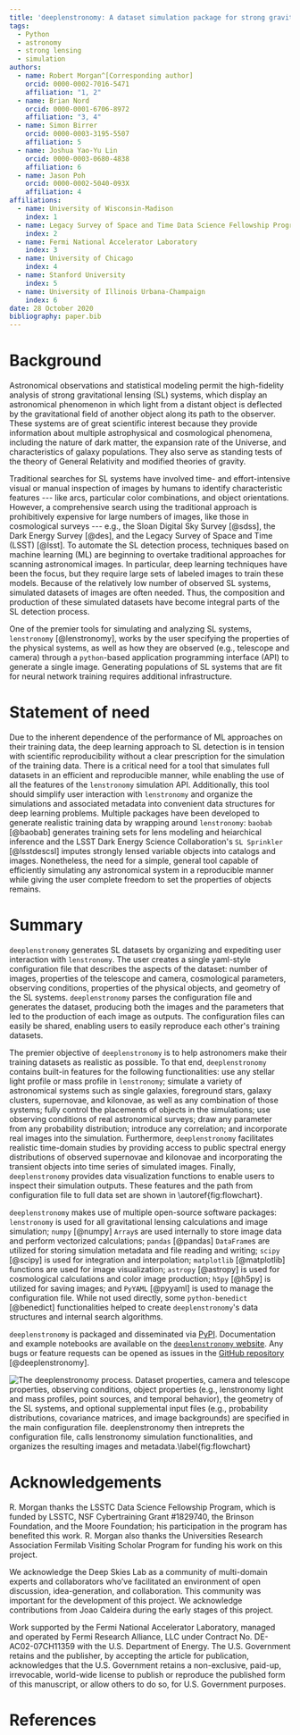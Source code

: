```yaml
---
title: 'deeplenstronomy: A dataset simulation package for strong gravitational lensing'
tags:
  - Python
  - astronomy
  - strong lensing
  - simulation
authors:
  - name: Robert Morgan^[Corresponding author]
    orcid: 0000-0002-7016-5471
    affiliation: "1, 2" 
  - name: Brian Nord
    orcid: 0000-0001-6706-8972
    affiliation: "3, 4"
  - name: Simon Birrer
    orcid: 0000-0003-3195-5507
    affiliation: 5
  - name: Joshua Yao-Yu Lin
    orcid: 0000-0003-0680-4838
    affiliation: 6
  - name: Jason Poh
    orcid: 0000-0002-5040-093X
    affiliation: 4
affiliations:
  - name: University of Wisconsin-Madison
    index: 1
  - name: Legacy Survey of Space and Time Data Science Fellowship Program
    index: 2
  - name: Fermi National Accelerator Laboratory
    index: 3
  - name: University of Chicago
    index: 4
  - name: Stanford University
    index: 5
  - name: University of Illinois Urbana-Champaign
    index: 6
date: 28 October 2020
bibliography: paper.bib
---
```


# Background

Astronomical observations and statistical modeling permit the high-fidelity analysis of strong gravitational lensing (SL) systems, which display an astronomical phenomenon in which light from a distant object is deflected by the gravitational field of another object along its path to the observer.
These systems are of great scientific interest because they provide information about multiple astrophysical and cosmological phenomena, including the nature of dark matter, the expansion rate of the Universe, and characteristics of galaxy populations. 
They also serve as standing tests of the theory of General Relativity and modified theories of gravity. 

Traditional searches for SL systems have involved time- and effort-intensive visual or manual inspection of images by humans to identify characteristic features --- like arcs, particular color combinations, and  object orientations. 
However, a comprehensive search using the traditional approach is prohibitively expensive for large numbers of images, like those in cosmological surveys --- e.g., the Sloan Digital Sky Survey [@sdss], the Dark Energy Survey [@des], and the Legacy Survey of Space and Time (LSST) [@lsst]. 
To automate the SL detection process, techniques based on machine learning (ML) are beginning to overtake traditional approaches for scanning  astronomical images. 
In particular, deep learning techniques have been the focus, but they require large sets of labeled images to train these models. 
Because of the relatively low number of observed SL systems, simulated datasets of images are often needed. 
Thus, the composition and production of these simulated datasets have become integral parts of the SL detection process.

One of the premier tools for simulating and analyzing SL systems, `lenstronomy` [@lenstronomy], works by the user specifying the properties of the physical systems, as well as how they are observed (e.g., telescope and camera) through a `python`-based application programming interface (API) to generate a single image. 
Generating populations of SL systems that are fit for neural network training requires additional infrastructure. 

# Statement of need 

Due to the inherent dependence of the performance of ML approaches on their training data, the deep learning approach to SL detection is in tension with scientific reproducibility without a clear prescription for the simulation of the training data. 
There is a critical need for a tool that simulates full datasets in an efficient and reproducible manner, while enabling the use of all the features of the `lenstronomy` simulation API. 
Additionally, this tool should  simplify user interaction with `lenstronomy` and organize the simulations and associated metadata into convenient data structures for deep learning problems.
Multiple packages have been developed to generate realistic training data by wrapping around `lenstronomy`: `baobab` [@baobab] generates training sets for lens modeling and heiarchical inference and the LSST Dark Energy Science Collaboration's `SL Sprinkler` [@lsstdescsl] imputes strongly lensed variable objects into catalogs and images. 
Nonetheless, the need for a simple, general tool capable of efficiently simulating any astronomical system in a reproducible manner while giving the user complete freedom to set the properties of objects remains. 


# Summary

`deeplenstronomy` generates SL datasets by organizing and expediting user interaction with `lenstronomy`. 
The user creates a single yaml-style configuration file that describes the aspects of the dataset: number of images, properties of the telescope and camera, cosmological parameters, observing conditions, properties of the physical objects, and geometry of the SL systems. 
`deeplenstronomy` parses the configuration file and generates the dataset, producing both the images and the parameters that led to the production of each image as outputs. 
The configuration files can easily be shared, enabling users to easily reproduce each other's training datasets.

The premier objective of `deeplenstronomy` is to help astronomers make their training datasets as realistic as possible. 
To that end, `deeplenstronomy` contains built-in features for the following functionalities: use any stellar light profile or mass profile in `lenstronomy`; simulate a variety of astronomical systems such as single galaxies, foreground stars, galaxy clusters, supernovae, and kilonovae, as well as any combination of those systems; fully control the placements of objects in the simulations; use observing conditions of real astronomical surveys; draw any parameter from any probability distribution; introduce any correlation; and incorporate real images into the simulation.
Furthermore, `deeplenstronomy` facilitates realistic time-domain studies by providing access to public spectral energy distributions of observed supernovae and kilonovae and incorporating the transient objects into time series of simulated images.
Finally, `deeplenstronomy` provides data visualization functions to enable users to inspect their simulation outputs.
These features and the path from configuration file to full data set are shown in \autoref{fig:flowchart}.

`deeplenstronomy` makes use of multiple open-source software packages: `lenstronomy` is used for all gravitational lensing calculations and image simulation; `numpy` [@numpy] `Array`s are used internally to store image data and perform vectorized calculations; `pandas` [@pandas] `DataFrame`s are utilized for storing simulation metadata and file reading and writing; `scipy` [@scipy] is used for integration and interpolation; `matplotlib` [@matplotlib] functions are used for image visualization; `astropy` [@astropy] is used for cosmological calculations and color image production; `h5py` [@h5py] is utilized for saving images; and `PyYAML` [@pyyaml] is used to manage the configuration file. 
While not used directly, some `python-benedict` [@benedict] functionalities helped to create `deeplenstronomy`'s data structures and internal search algorithms. 

`deeplenstronomy` is packaged and disseminated via [PyPI](https://pypi.org/project/deeplenstronomy/). 
Documentation and example notebooks are available on the [`deeplenstronomy` website](https://deepskies.github.io/deeplenstronomy/). 
Any bugs or feature requests can be opened as issues in the [GitHub
repository](https://github.com/deepskies/deeplenstronomy/issues) [@deeplenstronomy].

![The `deeplenstronomy` process. Dataset properties, camera and telescope properties, observing conditions, object properties (e.g., `lenstronomy` light and mass profiles, point sources, and temporal behavior), the geometry of the SL systems, and optional supplemental input files (e.g., probability distributions, covariance matrices, and image backgrounds) are specified in the main configuration file. `deeplenstronomy` then intreprets the configuration file, calls `lenstronomy` simulation functionalities, and organizes the resulting images and metadata.\label{fig:flowchart}](flowchart.png)

# Acknowledgements

R. Morgan thanks the LSSTC Data Science Fellowship Program, which is funded by LSSTC, NSF Cybertraining Grant #1829740, the Brinson Foundation, and the Moore Foundation; his participation in the program has benefited this work. 
R. Morgan also thanks the Universities Research Association Fermilab Visiting Scholar Program for funding his work on this project.

We acknowledge the Deep Skies Lab as a community of multi-domain experts and collaborators who’ve facilitated an environment of open discussion, idea-generation, and collaboration. 
This community was important for the development of this project.
We acknowledge contributions from Joao Caldeira during the early stages of this project.

Work supported by the Fermi National Accelerator Laboratory, managed and operated by Fermi Research Alliance, LLC under Contract No. DE-AC02-07CH11359 with the U.S. Department of Energy. 
The U.S. Government retains and the publisher, by accepting the article for publication, acknowledges that the U.S. Government retains a non-exclusive, paid-up, irrevocable, world-wide license to publish or reproduce the published form of this manuscript, or allow others to do so, for U.S. Government purposes.


# References

